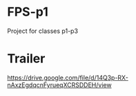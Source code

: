 # FPS-p1
 Project for classes p1-p3
# Trailer
https://drive.google.com/file/d/14Q3p-RX-nAxzEgdqcnFyrueqXCRSDDEH/view
